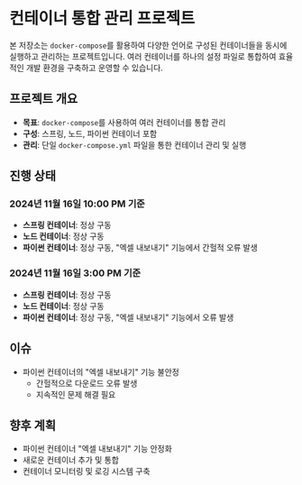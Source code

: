 # 컨테이너 통합 관리 프로젝트

본 저장소는 `docker-compose`를 활용하여 다양한 언어로 구성된 컨테이너들을 동시에 실행하고 관리하는 프로젝트입니다. 여러 컨테이너를 하나의 설정 파일로 통합하여 효율적인 개발 환경을 구축하고 운영할 수 있습니다.

## 프로젝트 개요

* **목표**: `docker-compose`를 사용하여 여러 컨테이너를 통합 관리
* **구성**: 스프링, 노드, 파이썬 컨테이너 포함
* **관리**: 단일 `docker-compose.yml` 파일을 통한 컨테이너 관리 및 실행

## 진행 상태

### 2024년 11월 16일 10:00 PM 기준

* **스프링 컨테이너**: 정상 구동
* **노드 컨테이너**: 정상 구동
* **파이썬 컨테이너**: 정상 구동, "엑셀 내보내기" 기능에서 간헐적 오류 발생

### 2024년 11월 16일 3:00 PM 기준

* **스프링 컨테이너**: 정상 구동
* **노드 컨테이너**: 정상 구동
* **파이썬 컨테이너**: 정상 구동, "엑셀 내보내기" 기능에서 오류 발생

## 이슈

* 파이썬 컨테이너의 "엑셀 내보내기" 기능 불안정
    * 간헐적으로 다운로드 오류 발생
    * 지속적인 문제 해결 필요

## 향후 계획

* 파이썬 컨테이너 "엑셀 내보내기" 기능 안정화
* 새로운 컨테이너 추가 및 통합
* 컨테이너 모니터링 및 로깅 시스템 구축
